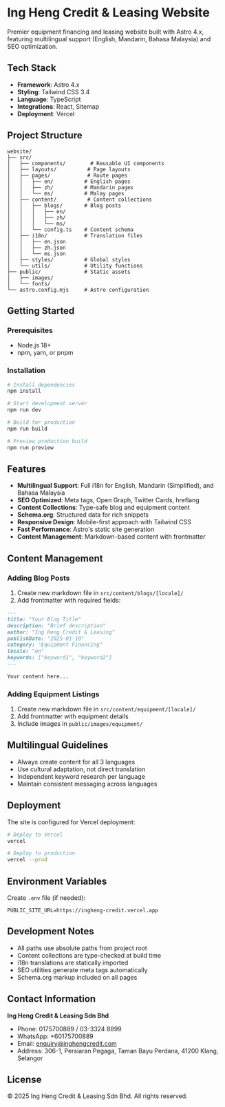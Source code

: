 # Ing Heng Credit & Leasing Website

Premier equipment financing and leasing website built with Astro 4.x, featuring multilingual support (English, Mandarin, Bahasa Malaysia) and SEO optimization.

## Tech Stack

- **Framework**: Astro 4.x
- **Styling**: Tailwind CSS 3.4
- **Language**: TypeScript
- **Integrations**: React, Sitemap
- **Deployment**: Vercel

## Project Structure

```
website/
├── src/
│   ├── components/        # Reusable UI components
│   ├── layouts/          # Page layouts
│   ├── pages/            # Route pages
│   │   ├── en/          # English pages
│   │   ├── zh/          # Mandarin pages
│   │   └── ms/          # Malay pages
│   ├── content/          # Content collections
│   │   ├── blogs/       # Blog posts
│   │   │   ├── en/
│   │   │   ├── zh/
│   │   │   └── ms/
│   │   └── config.ts    # Content schema
│   ├── i18n/            # Translation files
│   │   ├── en.json
│   │   ├── zh.json
│   │   └── ms.json
│   ├── styles/          # Global styles
│   └── utils/           # Utility functions
├── public/              # Static assets
│   ├── images/
│   └── fonts/
└── astro.config.mjs     # Astro configuration
```

## Getting Started

### Prerequisites

- Node.js 18+
- npm, yarn, or pnpm

### Installation

```bash
# Install dependencies
npm install

# Start development server
npm run dev

# Build for production
npm run build

# Preview production build
npm run preview
```

## Features

- **Multilingual Support**: Full i18n for English, Mandarin (Simplified), and Bahasa Malaysia
- **SEO Optimized**: Meta tags, Open Graph, Twitter Cards, hreflang
- **Content Collections**: Type-safe blog and equipment content
- **Schema.org**: Structured data for rich snippets
- **Responsive Design**: Mobile-first approach with Tailwind CSS
- **Fast Performance**: Astro's static site generation
- **Content Management**: Markdown-based content with frontmatter

## Content Management

### Adding Blog Posts

1. Create new markdown file in `src/content/blogs/[locale]/`
2. Add frontmatter with required fields:

```markdown
---
title: "Your Blog Title"
description: "Brief description"
author: "Ing Heng Credit & Leasing"
publishDate: "2025-01-10"
category: "Equipment Financing"
locale: "en"
keywords: ["keyword1", "keyword2"]
---

Your content here...
```

### Adding Equipment Listings

1. Create new markdown file in `src/content/equipment/[locale]/`
2. Add frontmatter with equipment details
3. Include images in `public/images/equipment/`

## Multilingual Guidelines

- Always create content for all 3 languages
- Use cultural adaptation, not direct translation
- Independent keyword research per language
- Maintain consistent messaging across languages

## Deployment

The site is configured for Vercel deployment:

```bash
# Deploy to Vercel
vercel

# Deploy to production
vercel --prod
```

## Environment Variables

Create `.env` file (if needed):

```
PUBLIC_SITE_URL=https://ingheng-credit.vercel.app
```

## Development Notes

- All paths use absolute paths from project root
- Content collections are type-checked at build time
- i18n translations are statically imported
- SEO utilities generate meta tags automatically
- Schema.org markup included on all pages

## Contact Information

**Ing Heng Credit & Leasing Sdn Bhd**
- Phone: 0175700889 / 03-3324 8899
- WhatsApp: +60175700889
- Email: enquiry@inghengcredit.com
- Address: 306-1, Persiaran Pegaga, Taman Bayu Perdana, 41200 Klang, Selangor

## License

© 2025 Ing Heng Credit & Leasing Sdn Bhd. All rights reserved.
